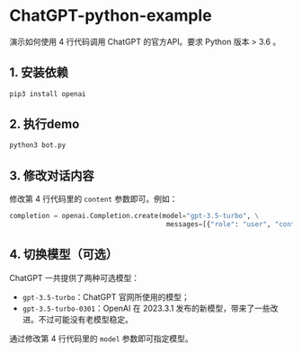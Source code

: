 # ChatGPT-python-example

演示如何使用 4 行代码调用 ChatGPT 的官方API。要求 Python 版本 > 3.6 。

## 1. 安装依赖

``` bash
pip3 install openai
```

## 2. 执行demo

``` bash
python3 bot.py
```

## 3. 修改对话内容

修改第 4 行代码里的 `content` 参数即可。例如：

``` py
completion = openai.Completion.create(model="gpt-3.5-turbo", \
                                       messages=[{"role": "user", "content": "请使用 Python 实现一个二分查找算法"}])
```

## 4. 切换模型（可选）

ChatGPT 一共提供了两种可选模型：

- `gpt-3.5-turbo`：ChatGPT 官网所使用的模型；
- `gpt-3.5-turbo-0301`：OpenAI 在 2023.3.1 发布的新模型，带来了一些改进。不过可能没有老模型稳定。

通过修改第 4 行代码里的 `model` 参数即可指定模型。
